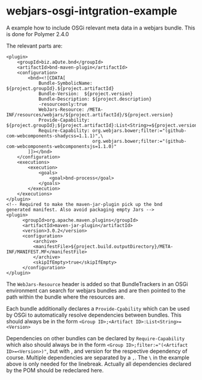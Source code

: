 # webjars-osgi-intgration-example
A example how to include OSGi relevant meta data in a webjars bundle.
This is done for Polymer 2.4.0

The relevant parts are:

```
<plugin>
	<groupId>biz.aQute.bnd</groupId>
	<artifactId>bnd-maven-plugin</artifactId>
	<configuration>
		<bnd><![CDATA[
			Bundle-SymbolicName: ${project.groupId}.${project.artifactId}
			Bundle-Version:	 ${project.version}
			Bundle-Description: ${project.description}
			-resourceonly:true
			WebJars-Resource: /META-INF/resources/webjars/${project.artifactId}/${project.version}
			Provide-Capability: ${project.groupId};${project.artifactId}:List<String>=${project.version}
			Require-Capability: org.webjars.bower;filter:="(github-com-webcomponents-shadycss=1.1.1)",\
								org.webjars.bower;filter:="(github-com-webcomponents-webcomponentsjs=1.1.0)"
		]]></bnd>
	</configuration>
	<executions>
		<execution>
			<goals>
				<goal>bnd-process</goal>
			</goals>
		</execution>
	</executions>
</plugin>
<!-- Required to make the maven-jar-plugin pick up the bnd 
generated manifest. Also avoid packaging empty Jars -->
<plugin>
	  <groupId>org.apache.maven.plugins</groupId>
	  <artifactId>maven-jar-plugin</artifactId>
	  <version>3.0.2</version>
	  <configuration>
	      <archive>
		  <manifestFile>${project.build.outputDirectory}/META-INF/MANIFEST.MF</manifestFile>
	      </archive>
	      <skipIfEmpty>true</skipIfEmpty>
	  </configuration>
</plugin>
```

The `WebJars-Resource` header is added so that BundleTrackers in an OSGi environment can search for webjars bundles and are then pointed to the path within the bundle where the resources are.

Each bundle additionally declares a `Provide-Cpability` which can be used by OSGi to automatically resolve dependencies between bundles. This should always be in the form `<Group ID>;<Artifact ID>:List<String>=<Version>`

Dependencies on other bundles can be declared by `Require-Capability` which also should always be in the form `<Group ID>;filter:="(<Artifact ID>=<Version>)"`, but with <Group ID>, <Artifact ID> and version for the respective dependency of course. Multiple dependencies are separated by a `,`. The `\` in the example above is only needed for the linebreak.
Actually all dependencies declared by the POM should be redeclared here.
